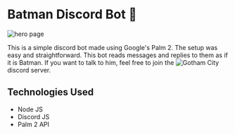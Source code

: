 # Batman Discord Bot 🦇

![hero page](https://github.com/anav5704/ai-discord-bot/blob/main/docs/batman.png)

This is a simple discord bot made using Google's Palm 2. The setup was easy and straightforward. This bot reads messages and replies to them as if it is Batman. If you want to talk to him, feel free to join the ![Gotham City](https://discord.gg/K9rMzPudgS) discord server.

## Technologies Used
- Node JS
- Discord JS
- Palm 2 API

